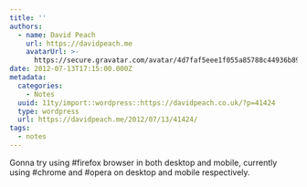 ```yaml
---
title: ''
authors:
  - name: David Peach
    url: https://davidpeach.me
    avatarUrl: >-
      https://secure.gravatar.com/avatar/4d7faf5eee1f055a85788c44936b8995eaab6dfb004e7854ec747ccb272e91ee?s=96&d=mm&r=g
date: 2012-07-13T17:15:00.000Z
metadata:
  categories:
    - Notes
  uuid: 11ty/import::wordpress::https://davidpeach.co.uk/?p=41424
  type: wordpress
  url: https://davidpeach.me/2012/07/13/41424/
tags:
  - notes
---
```

Gonna try using #firefox browser in both desktop and mobile, currently using #chrome and #opera on desktop and mobile respectively.